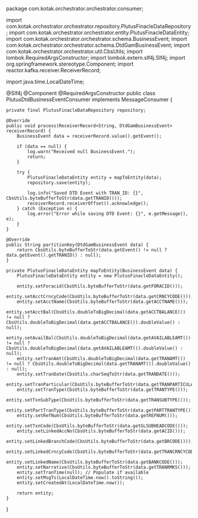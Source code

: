 package com.kotak.orchestrator.orchestrator.consumer;

import com.kotak.orchestrator.orchestrator.repository.PlutusFinacleDataRepository;
import com.kotak.orchestrator.orchestrator.entity.PlutusFinacleDataEntity;
import com.kotak.orchestrator.orchestrator.schema.BusinessEvent;
import com.kotak.orchestrator.orchestrator.schema.DtdGamBusinessEvent;
import com.kotak.orchestrator.orchestrator.util.CbsUtils;
import lombok.RequiredArgsConstructor;
import lombok.extern.slf4j.Slf4j;
import org.springframework.stereotype.Component;
import reactor.kafka.receiver.ReceiverRecord;

import java.time.LocalDateTime;

@Slf4j
@Component
@RequiredArgsConstructor
public class PlutusDtdBusinessEventConsumer implements MessageConsumer<DtdGamBusinessEvent> {

    private final PlutusFinacleDataRepository repository;

    @Override
    public void process(ReceiverRecord<String, DtdGamBusinessEvent> receiverRecord) {
        BusinessEvent data = receiverRecord.value().getEvent();

        if (data == null) {
            log.warn("Received null BusinessEvent.");
            return;
        }

        try {
            PlutusFinacleDataEntity entity = mapToEntity(data);
            repository.save(entity);

            log.info("Saved DTD Event with TRAN_ID: {}", CbsUtils.byteBufferToStr(data.getTRANID()));
            receiverRecord.receiverOffset().acknowledge();
        } catch (Exception e) {
            log.error("Error while saving DTD Event: {}", e.getMessage(), e);
        }
    }

    @Override
    public String partitionKey(DtdGamBusinessEvent data) {
        return CbsUtils.byteBufferToStr(data.getEvent() != null ? data.getEvent().getTRANID() : null);
    }

    private PlutusFinacleDataEntity mapToEntity(BusinessEvent data) {
        PlutusFinacleDataEntity entity = new PlutusFinacleDataEntity();

        entity.setForacid(CbsUtils.byteBufferToStr(data.getFORACID()));
        entity.setAcctCrncyCode(CbsUtils.byteBufferToStr(data.getCRNCYCODE()));
        entity.setAcctName(CbsUtils.byteBufferToStr(data.getACCTNAME()));
        entity.setAcctBal(CbsUtils.doubleToBigDecimal(data.getACCTBALANCE()) != null ? CbsUtils.doubleToBigDecimal(data.getACCTBALANCE()).doubleValue() : null);
        entity.setAvailBal(CbsUtils.doubleToBigDecimal(data.getAVAILABLEAMT()) != null ? CbsUtils.doubleToBigDecimal(data.getAVAILABLEAMT()).doubleValue() : null);
        entity.setTranAmt(CbsUtils.doubleToBigDecimal(data.getTRANAMT()) != null ? CbsUtils.doubleToBigDecimal(data.getTRANAMT()).doubleValue() : null);
        entity.setTranDate(CbsUtils.charSeqToStr(data.getTRANDATE()));
        entity.setTranParticular(CbsUtils.byteBufferToStr(data.getTRANPARTICULAR()));
        entity.setTranType(CbsUtils.byteBufferToStr(data.getTRANTYPE()));
        entity.setTxnSubType(CbsUtils.byteBufferToStr(data.getTRANSUBTYPE()));
        entity.setPartTranType(CbsUtils.byteBufferToStr(data.getPARTTRANTYPE()));
        entity.setRefNum(CbsUtils.byteBufferToStr(data.getREFNUM()));
        entity.setTxnCode(CbsUtils.byteBufferToStr(data.getGLSUBHEADCODE()));
        entity.setLinkedAccNo(CbsUtils.byteBufferToStr(data.getACID()));
        entity.setLinkedBranchCode(CbsUtils.byteBufferToStr(data.getBRCODE()));
        entity.setLinkedCrncyCode(CbsUtils.byteBufferToStr(data.getTRANCRNCYCODE()));
        entity.setLinkedName(CbsUtils.byteBufferToStr(data.getBANKCODE()));
        entity.setNarrative(CbsUtils.byteBufferToStr(data.getTRANRMKS()));
        entity.setTranTime(null); // Populate if available
        entity.setMsgTs(LocalDateTime.now().toString());
        entity.setCreatedAt(LocalDateTime.now());

        return entity;
    }
}
